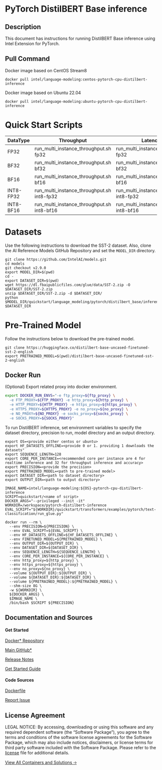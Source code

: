# PyTorch DistilBERT Base inference

## Description 
This document has instructions for running DistilBERT Base inference using Intel Extension for PyTorch. 

## Pull Command

Docker image based on CentOS Stream8
```
docker pull intel/language-modeling:centos-pytorch-cpu-distilbert-inference
```

Docker image based on Ubuntu 22.04
```
docker pull intel/language-modeling:ubuntu-pytorch-cpu-distilbert-inference
```

# Quick Start Scripts
|  DataType   | Throughput  |  Latency    |   Accuracy  |
| ----------- | ----------- | ----------- | ----------- |
| FP32        | run_multi_instance_throughput.sh fp32 | run_multi_instance_realtime.sh fp32 | run_accuracy.sh fp32 |
| BF32        | run_multi_instance_throughput.sh bf32 | run_multi_instance_realtime.sh bf32 | run_accuracy.sh bf32 |
| BF16        | run_multi_instance_throughput.sh bf16 | run_multi_instance_realtime.sh bf16 | run_accuracy.sh bf16 |
| INT8-FP32        | run_multi_instance_throughput.sh int8-fp32 | run_multi_instance_realtime.sh int8-fp32 | run_accuracy.sh int8-fp32 |
| INT8-BF16       | run_multi_instance_throughput.sh int8-bf16 | run_multi_instance_realtime.sh int8-bf16 | run_accuracy.sh int8-bf16 |

# Datasets
Use the following instructions to download the SST-2 dataset.
Also, clone the AI Reference Models GitHub Repository and set the `MODEL_DIR` directory.
```
git clone https://github.com/IntelAI/models.git
cd models
git checkout v2.9.0
export MODEL_DIR=$(pwd)
cd -
export DATASET_DIR=$(pwd)
wget https://dl.fbaipublicfiles.com/glue/data/SST-2.zip -O $DATASET_DIR/SST-2.zip
unzip $DATASET_DIR/SST-2.zip -d $DATASET_DIR/
python $MODEL_DIR/quickstart/language_modeling/pytorch/distilbert_base/inference/cpu/convert.py $DATASET_DIR
```

# Pre-Trained Model
Follow the instructions below to download the pre-trained model. 

```
git clone https://huggingface.co/distilbert-base-uncased-finetuned-sst-2-english
export PRETRAINED_MODEL=$(pwd)/distilbert-base-uncased-finetuned-sst-2-english
```
## Docker Run
(Optional) Export related proxy into docker environment.
```bash
export DOCKER_RUN_ENVS="-e ftp_proxy=${ftp_proxy} \
  -e FTP_PROXY=${FTP_PROXY} -e http_proxy=${http_proxy} \
  -e HTTP_PROXY=${HTTP_PROXY} -e https_proxy=${https_proxy} \
  -e HTTPS_PROXY=${HTTPS_PROXY} -e no_proxy=${no_proxy} \
  -e NO_PROXY=${NO_PROXY} -e socks_proxy=${socks_proxy} \
  -e SOCKS_PROXY=${SOCKS_PROXY}"
```
To run DistilBERT inference, set environment variables to specify the dataset directory, precision to run, model directory and an output directory. 
```
export OS=<provide either centos or ubuntu>
export HF_DATASETS_OFFLINE=<provide 0 or 1. providing 1 downloads the datasets"
export SEQUENCE_LENGTH=128
export CORE_PER_INSTANCE=<recommended core per instance are 4 for realtime inference and 32 for throughput inference and accuracy>
export PRECISION=<provide the precision>
export PRETRAINED_MODEL=<path to pre-trained model>
export DATASET_DIR=<path to dataset directory>
export OUTPUT_DIR=<path to output directory>

IMAGE_NAME=intel/language-modeling:${OS}-pytorch-cpu-distilbert-inference
SCRIPT=quickstart/<name of script>
DOCKER_ARGS="--privileged --init -it"
WORKDIR=/workspace/pytorch-distilbert-inference
EVAL_SCRIPT="${WORKDIR}/quickstart/transformers/examples/pytorch/text-classification/run_glue.py"

docker run --rm \
  --env PRECISION=${PRECISION} \
  --env EVAL_SCRIPT=${EVAL_SCRIPT} \
  --env HF_DATASETS_OFFLINE=${HF_DATASETS_OFFLINE} \
  --env FINETUNED_MODEL=${PRETRAINED_MODEL} \
  --env OUTPUT_DIR=${OUTPUT_DIR} \
  --env DATASET_DIR=${DATASET_DIR} \
  --env SEQUENCE_LENGTH=${SEQUENCE_LENGTH} \
  --env CORE_PER_INSTANCE=${CORE_PER_INSTANCE} \
  --env http_proxy=${http_proxy} \
  --env https_proxy=${https_proxy} \
  --env no_proxy=${no_proxy} \
  --volume ${OUTPUT_DIR}:${OUTPUT_DIR} \
  --volume ${DATASET_DIR}:${DATASET_DIR} \
  --volume ${PRETRAINED_MODEL}:${PRETRAINED_MODEL} \
  --shm-size 8G \
  -w ${WORKDIR} \
  ${DOCKER_ARGS} \
  $IMAGE_NAME \
  /bin/bash $SCRIPT ${PRECISION}
  ```
## Documentation and Sources
#### Get Started​
[Docker* Repository](https://hub.docker.com/r/intel/language-modeling)

[Main GitHub*](https://github.com/IntelAI/models)

[Release Notes](https://github.com/IntelAI/models/releases)

[Get Started Guide](https://github.com/IntelAI/models/blob/master/quickstart/quickstart/language_modeling/pytorch/distilbert_base/inference/cpu/DEVCATALOG.md)

#### Code Sources
[Dockerfile](https://github.com/IntelAI/models/tree/master/docker/pyt-cpu)

[Report Issue](https://community.intel.com/t5/Intel-Optimized-AI-Frameworks/bd-p/optimized-ai-frameworks)

## License Agreement
LEGAL NOTICE: By accessing, downloading or using this software and any required dependent software (the “Software Package”), you agree to the terms and conditions of the software license agreements for the Software Package, which may also include notices, disclaimers, or license terms for third party software included with the Software Package. Please refer to the [license](https://github.com/IntelAI/models/tree/master/third_party) file for additional details.

[View All Containers and Solutions 🡢](https://www.intel.com/content/www/us/en/developer/tools/software-catalog/containers.html?s=Newest)

